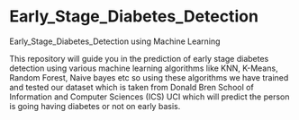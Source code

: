 # Early_Stage_Diabetes_Detection
Early_Stage_Diabetes_Detection using Machine Learning

This repository will guide you in the prediction of early stage diabetes detection using various machine learning algorithms like KNN, K-Means, Random Forest, Naive bayes etc so using these algorithms we have trained and tested our dataset which is taken from Donald Bren School of Information and Computer Sciences (ICS) UCI which will predict the person is going having diabetes or not on early basis.
